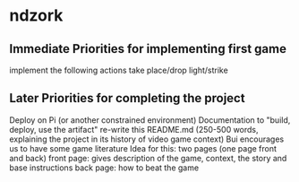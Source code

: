 # ndzork

Immediate Priorities for implementing first game
------------------------------------------------

implement the following actions
    take
    place/drop
    light/strike


Later Priorities for completing the project
-------------------------------------------

Deploy on Pi (or another constrained environment)
Documentation to "build, deploy, use the artifact"
re-write this README.md (250-500 words, explaining the project in its history of video game context)
Bui encourages us to have some game literature
    Idea for this: two pages (one page front and back)
        front page: gives description of the game, context, the story and base instructions
        back page: how to beat the game

